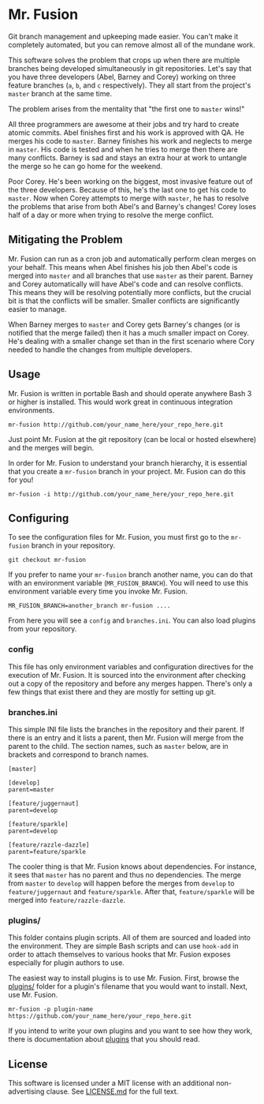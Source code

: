 Mr. Fusion
==========

Git branch management and upkeeping made easier.  You can't make it completely automated, but you can remove almost all of the mundane work.

This software solves the problem that crops up when there are multiple branches being developed simultaneously in git repositories.  Let's say that you have three developers (Abel, Barney and Corey) working on three feature branches (`a`, `b`, and `c` respectively).  They all start from the project's `master` branch at the same time.

The problem arises from the mentality that "the first one to `master` wins!"

All three programmers are awesome at their jobs and try hard to create atomic commits.  Abel finishes first and his work is approved with QA.  He merges his code to `master`.  Barney finishes his work and neglects to merge in `master`.  His code is tested and when he tries to merge then there are many conflicts.  Barney is sad and stays an extra hour at work to untangle the merge so he can go home for the weekend.

Poor Corey.  He's been working on the biggest, most invasive feature out of the three developers.  Because of this, he's the last one to get his code to `master`.  Now when Corey attempts to merge with `master`, he has to resolve the problems that arise from both Abel's and Barney's changes!  Corey loses half of a day or more when trying to resolve the merge conflict.


Mitigating the Problem
----------------------

Mr. Fusion can run as a cron job and automatically perform clean merges on your behalf.  This means when Abel finishes his job then Abel's code is merged into `master` and all branches that use `master` as their parent.  Barney and Corey automatically will have Abel's code and can resolve conflicts.  This means they will be resolving potentially more conflicts, but the crucial bit is that the conflicts will be smaller.  Smaller conflicts are significantly easier to manage.

When Barney merges to `master` and Corey gets Barney's changes (or is notified that the merge failed) then it has a much smaller impact on Corey.  He's dealing with a smaller change set than in the first scenario where Cory needed to handle the changes from multiple developers.


Usage
-----

Mr. Fusion is written in portable Bash and should operate anywhere Bash 3 or higher is installed.  This would work great in continuous integration environments.

    mr-fusion http://github.com/your_name_here/your_repo_here.git

Just point Mr. Fusion at the git repository (can be local or hosted elsewhere) and the merges will begin.

In order for Mr. Fusion to understand your branch hierarchy, it is essential that you create a `mr-fusion` branch in your project.  Mr. Fusion can do this for you!

    mr-fusion -i http://github.com/your_name_here/your_repo_here.git


Configuring
-----------

To see the configuration files for Mr. Fusion, you must first go to the `mr-fusion` branch in your repository.

    git checkout mr-fusion

If you prefer to name your `mr-fusion` branch another name, you can do that with an environment variable (`MR_FUSION_BRANCH`).  You will need to use this environment variable every time you invoke Mr. Fusion.

    MR_FUSION_BRANCH=another_branch mr-fusion ....

From here you will see a `config` and `branches.ini`.  You can also load plugins from your repository.


### config

This file has only environment variables and configuration directives for the execution of Mr. Fusion.  It is sourced into the environment after checking out a copy of the repository and before any merges happen.  There's only a few things that exist there and they are mostly for setting up git.


### branches.ini

This simple INI file lists the branches in the repository and their parent.  If there is an entry and it lists a parent, then Mr. Fusion will merge from the parent to the child.  The section names, such as `master` below, are in brackets and correspond to branch names.

    [master]

    [develop]
    parent=master

    [feature/juggernaut]
    parent=develop

    [feature/sparkle]
    parent=develop

    [feature/razzle-dazzle]
    parent=feature/sparkle

The cooler thing is that Mr. Fusion knows about dependencies.  For instance, it sees that `master` has no parent and thus no dependencies.  The merge from `master` to `develop` will happen before the merges from `develop` to `feature/juggernaut` and `feature/sparkle`.  After that, `feature/sparkle` will be merged into `feature/razzle-dazzle`.


### plugins/

This folder contains plugin scripts.  All of them are sourced and loaded into the environment.  They are simple Bash scripts and can use `hook-add` in order to attach themselves to various hooks that Mr. Fusion exposes especially for plugin authors to use.

The easiest way to install plugins is to use Mr. Fusion.  First, browse the [plugins/](plugins/) folder for a plugin's filename that you would want to install.  Next, use Mr. Fusion.

    mr-fusion -p plugin-name https://github.com/your_name_here/your_repo_here.git

If you intend to write your own plugins and you want to see how they work, there is documentation about [plugins](docs/plugins.md) that you should read.


License
-------

This software is licensed under a MIT license with an additional non-advertising clause.  See [LICENSE.md](LICENSE.md) for the full text.
